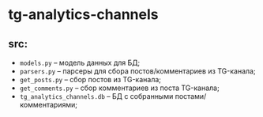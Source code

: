# tg-analytics-channels

## src:
- `models.py` – модель данных для БД;
- `parsers.py` – парсеры для сбора постов/комментариев из TG-канала;
- `get_posts.py` – сбор постов из TG-канала;
- `get_comments.py` – сбор комментариев из поста TG-канала; 
- `tg_analytics_channels.db` – БД с собранными постами/комментариями;
